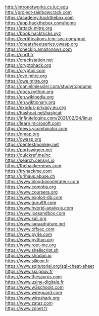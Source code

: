<br />http://intronetworks.cs.luc.edu
<br />http://project-rainbowcrack.com
<br />https://academy.hackthebox.com
<br />https://app.hackthebox.com/home
<br />https://attack.mitre.org
<br />https://book.hacktricks.xyz
<br />https://certifications.tcm-sec.com/pnpt
<br />https://cheatsheetseries.owasp.org
<br />https://checkip.amazonaws.com
<br />https://cnrtl.fr
<br />https://crackstation.net
<br />https://cryptohack.org
<br />https://cryptoji.com
<br />https://cve.mitre.org
<br />https://cwe.mitre.org
<br />https://danielmiessler.com/study/tcpdump
<br />https://docs.python.org
<br />https://en.wikipedia.org
<br />https://en.wiktionary.org
<br />https://exodus-privacy.eu.org
<br />https://hashcat.net/hashcat
<br />https://infinitelogins.com/2021/02/24/linux
<br />https://learn.microsoft.com
<br />https://news.ycombinator.com
<br />https://nmap.org
<br />https://owasp.org
<br />https://pentestmonkey.net
<br />https://portswigger.net
<br />https://quickref.me/nc
<br />https://search.censys.io
<br />https://thehackernews.com
<br />https://tryhackme.com
<br />https://urlhaus.abuse.ch
<br />https://www.blogdumoderateur.com
<br />https://www.comptia.org
<br />https://www.coursera.org
<br />https://www.exploit-db.com
<br />https://www.guru99.com
<br />https://www.hybrid-analysis.com
<br />https://www.joesandbox.com
<br />https://www.kali.org
<br />https://www.laquadrature.net
<br />https://www.offsec.com
<br />https://www.py4e.com
<br />https://www.python.org
<br />https://www.root-me.org
<br />https://www.shellscript.sh
<br />https://www.shodan.io
<br />https://www.silicon.fr
<br />https://www.sqltutorial.org/sql-cheat-sheet
<br />https://www.ssi.gouv.fr
<br />https://www.thesaurus.com
<br />https://www.usine-digitale.fr
<br />https://www.w3schools.com
<br />https://www.wireguard.com
<br />https://www.wireshark.org
<br />https://www.zataz.com
<br />https://www.zdnet.fr
